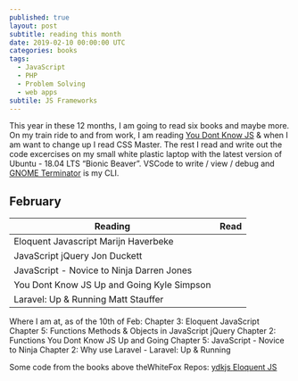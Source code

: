 ```yaml
---
published: true
layout: post
subtitle: reading this month
date: 2019-02-10 00:00:00 UTC
categories: books
tags:
  - JavaScript
  - PHP
  - Problem Solving
  - web apps
subtile: JS Frameworks
---
```


<p>This year in these 12 months, I am going to read six books and maybe more. On my train ride to and from work, I am reading <a href="https://github.com/getify/You-Dont-Know-JS/tree/master/up%20%26%20going">You Dont Know JS</a> & when I am want to change up I read CSS Master. The rest I read and write out the code excercises on my small white plastic laptop with the latest version of Ubuntu - 18.04 LTS “Bionic Beaver”. VSCode to write / view / debug and <a href="https://gnometerminator.blogspot.com/p/introduction.html">GNOME Terminator</a> is my CLI.</p>

## February

<table class="table">
  <thead>
    <tr>
      <th>Reading</th>
      <th class="text-right">Read</th>
    </tr>
  </thead>
  <tbody>
    <tr>
      <td> Eloquent Javascript Marijn Haverbeke</td>
      <td class="text-right"></td>
    </tr>
    <tr>
      <td class="text-left">JavaScript jQuery Jon Duckett</td>
    </tr>
    <tr>
      <td>JavaScript - Novice to Ninja Darren Jones</td>
    </tr>
    <tr>
      <td class="text-left">You Dont Know JS Up and Going Kyle Simpson</td>
    </tr>
    <tr>
     <td>Laravel: Up & Running Matt Stauffer</td>
    </tr>
  </tbody>
</table>   
Where I am at, as of the 10th of Feb:  
Chapter 3: Eloquent JavaScript  
Chapter 5: Functions Methods & Objects in JavaScript jQuery   
Chapter 2: Functions You Dont Know JS Up and Going   
Chapter 5: JavaScript - Novice to Ninja   
Chapter 2: Why use Laravel - Laravel: Up & Running

Some code from the books above theWhiteFox Repos:
<a href="https://github.com/theWhiteFox/ydkjs"> ydkjs </a>
<a href="https://github.com/theWhiteFox/Eloquent-JavaScript">Eloquent JS</a>
